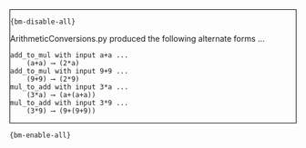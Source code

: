 <div style="border:1px solid black;">

`{bm-disable-all}`

ArithmeticConversions.py produced the following alternate forms ...

```
add_to_mul with input a+a ...
    (a+a) ⟶ (2*a)
add_to_mul with input 9+9 ...
    (9+9) ⟶ (2*9)
mul_to_add with input 3*a ...
    (3*a) ⟶ (a+(a+a))
mul_to_add with input 3*9 ...
    (3*9) ⟶ (9+(9+9))
```

</div>

`{bm-enable-all}`

